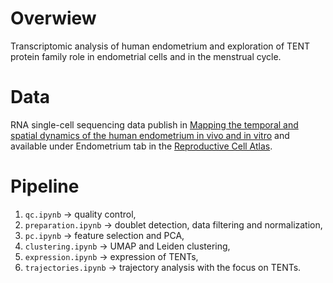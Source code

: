 # Overwiew
Transcriptomic analysis of human endometrium and exploration of TENT protein family role in endometrial cells and in the menstrual cycle.

# Data
RNA single-cell sequencing data publish in [Mapping the temporal and spatial dynamics of the human endometrium in vivo and in vitro](https://www.nature.com/articles/s41588-021-00972-2) and available under Endometrium tab in the [Reproductive Cell Atlas](https://www.reproductivecellatlas.org/non-pregnant-uterus.html).

# Pipeline

1. `qc.ipynb` &rarr; quality control,
2. `preparation.ipynb` &rarr; doublet detection, data filtering and normalization,
3. `pc.ipynb` &rarr; feature selection and PCA,
4. `clustering.ipynb` &rarr; UMAP and Leiden clustering,
5. `expression.ipynb` &rarr; expression of TENTs,
6. `trajectories.ipynb` &rarr; trajectory analysis with the focus on TENTs.
